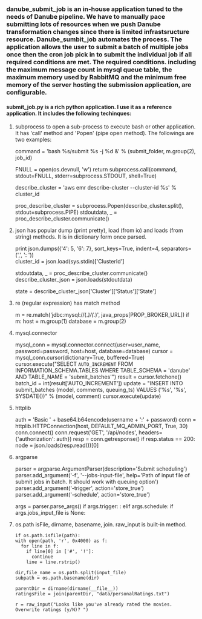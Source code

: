### danube_submit_job is an in-house application tuned to the needs of Danube pipeline.  We have to manually pace submitting lots of resources when we push Danube transformation changes since there is limited infrastsructure resource.  Danube_sumbit_job automates the process. The application allows the user to submit a batch of multiple jobs once then the cron job pick in to submit the individual job if all required conditions are met.   The required conditions. including the maximum message count in mysql queue table, the maximum memory used by RabbitMQ and the minimum free memory of the server hosting the submission application, are configurable. 
#### submit_job.py is a rich python application.  I use it as a reference application.  It includes the following techinques:
     
1. subprocess to open a sub-process to execute bash or other application.  It has 'call' method and 'Popen' 
   (pipe open method).  The followings are two examples:

    
    command = 'bash %s/submit %s -j %d &' % (submit_folder, m.group(2), job_id)
    
    FNULL = open(os.devnull, 'w')
    return subprocess.call(command, stdout=FNULL, stderr=subprocess.STDOUT, shell=True) 
     
    describe_cluster = 'aws emr describe-cluster --cluster-id %s' % cluster_id
    
    proc_describe_cluster = subprocess.Popen(describe_cluster.split(), stdout=subprocess.PIPE)
    stdoutdata, _ = proc_describe_cluster.communicate()     
       
2.  json has popular dump (print pretty), load (from io) and loads (from string) methods. 
    It is in dictionary form once parsed.

   
    print json.dumps({'4': 5, '6': 7}, sort_keys=True, indent=4, separators=(',', ': '))    
    cluster_id = json.load(sys.stdin)['ClusterId']
     
    stdoutdata, _ = proc_describe_cluster.communicate()
    describe_cluster_json = json.loads(stdoutdata)
    
    state = describe_cluster_json['Cluster']['Status']['State']
    
    
 3. re (regular expression) has match method   
    
    
     m = re.match('jdbc:mysql://(.*)/(.*)', java_props[PROP_BROKER_URL])
     if m:
      host = m.group(1)
      database = m.group(2)
      
      
 4. mysql.connector     
 
 
     mysql_conn = mysql.connector.connect(user=user_name, password=password, host=host, database=database)
     cursor = mysql_conn.cursor(dictionary=True, buffered=True)
     cursor.execute("SELECT `AUTO_INCREMENT` FROM INFORMATION_SCHEMA.TABLES WHERE TABLE_SCHEMA = 'danube' AND TABLE_NAME = 'submit_batches'")
     result = cursor.fetchone()
     batch_id = int(result['AUTO_INCREMENT'])
     update = "INSERT INTO submit_batches (model, comments, queuing_ts) VALUES ('%s', '%s', SYSDATE())" % (model, comment)
     cursor.execute(update)
     
 5. httplib
     
     
     auth = 'Basic ' + base64.b64encode(username + ':' + password)
     conn = httplib.HTTPConnection(host, DEFAULT_MQ_ADMIN_PORT, True, 30)
     conn.connect()
     conn.request('GET', '/api/nodes', headers={'authorization': auth})
     resp = conn.getresponse()
     if resp.status == 200:
       node = json.loads(resp.read())[0]     
     
 6. argparse
     
     
      parser = argparse.ArgumentParser(description='Submit scheduling')
      parser.add_argument('-f', '--jobs-input-file', help='Path of input file of submit jobs in batch.  It should work with queuing option')
      parser.add_argument('-trigger', action='store_true')
      parser.add_argument('-schedule', action='store_true')
      
      args = parser.parse_args()
      if args.trigger:
        :
      elif args.schedule:
        if args.jobs_input_file is None:  
        
 7. os.path isFile, dirname, basename, join.  raw_input is built-in method.
        
     
        if os.path.isfile(path):
        with open(path, 'r', 0x4000) as f:
          for line in f:
            if line[0] in ['#', '!']:
              continue
            line = line.rstrip()
            
        dir,file_name = os.path.split(input_file)
        subpath = os.path.basename(dir)    
        
        parentDir = dirname(dirname(__file__))
        ratingsFile = join(parentDir, "data/personalRatings.txt")
        
        r = raw_input("Looks like you've already rated the movies. Overwrite ratings (y/N)? ") 
